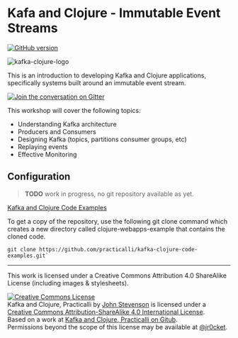# Kafa and Clojure - Immutable Event Streams

[![GitHub version](https://badge.fury.io/gh/practicalli%2Fspacemacs-gitbook.svg)](https://badge.fury.io/gh/practicalli%2Fspacemacs-gitbook)

![kafka-clojure-logo](images/kafka-clojure-logo.png)

This is an introduction to developing Kafka and Clojure applications, specifically systems built around an immutable event stream.

[![Join the conversation on Gitter](images/gitter-chat-badge-practicalli.png)](https://gitter.im/practicalli/chat?utm_source=badge&utm_medium=badge&utm_campaign=pr-badge)

This workshop will cover the following topics:

* Understanding Kafka architecture
* Producers and Consumers
* Designing Kafka (topics, partitions consumer groups, etc)
* Replaying events
* Effective Monitoring


## Configuration

> **TODO** work in progress, no git repository available as yet.

[Kafka and Clojure Code Examples](https://github.com/practicalli/kafka-clojure-code-example)

To get a copy of the repository, use the following git clone command which creates a new directory called clojure-webapps-example that contains the cloned code.

```
git clone https://github.com/practicalli/kafka-clojure-code-examples.git`
```

------------------------------------------

This work is licensed under a Creative Commons Attribution 4.0 ShareAlike License (including images & stylesheets).

<a rel="license" href="http://creativecommons.org/licenses/by-sa/4.0/"><img alt="Creative Commons License" style="border-width:0" src="https://i.creativecommons.org/l/by-sa/4.0/88x31.png" /></a><br /><span xmlns:dct="http://purl.org/dc/terms/" property="dct:title">Kafka and Clojure, Practicalli</span> by <a xmlns:cc="http://creativecommons.org/ns#" href="kafka-and-clojure.practical.li" property="cc:attributionName" rel="cc:attributionURL">John Stevenson</a> is licensed under a <a rel="license" href="http://creativecommons.org/licenses/by-sa/4.0/">Creative Commons Attribution-ShareAlike 4.0 International License</a>.<br />Based on a work at <a xmlns:dct="http://purl.org/dc/terms/" href="https://github.com/practicalli/kafka-and-clojure" rel="dct:source">Kafka and Clojure, Practicalli on Gitub</a>.<br />Permissions beyond the scope of this license may be available at <a xmlns:cc="http://creativecommons.org/ns#" href="https://twitter.com/jr0cket" rel="cc:morePermissions">@jr0cket</a>.
